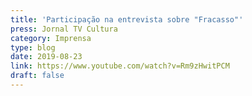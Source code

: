 ```yaml
---
title: 'Participação na entrevista sobre "Fracasso"'
press: Jornal TV Cultura
category: Imprensa
type: blog
date: 2019-08-23
link: https://www.youtube.com/watch?v=Rm9zHwitPCM
draft: false
---
```

